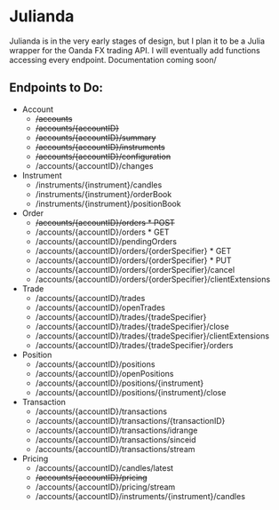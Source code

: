 # Julianda

Julianda is in the very early stages of design, but I plan it to be a Julia wrapper for the Oanda FX trading API. I will eventually add functions accessing every endpoint. Documentation coming soon/

## Endpoints to Do:

* Account
  * ~~/accounts~~
  * ~~/accounts/{accountID}~~
  * ~~/accounts/{accountID}/summary~~
  * ~~/accounts/{accountID}/instruments~~
  * ~~/accounts/{accountID}/configuration~~
  * /accounts/{accountID}/changes
* Instrument
  * /instruments/{instrument}/candles
  * /instruments/{instrument}/orderBook
  * /instruments/{instrument}/positionBook
* Order
  * ~~/accounts/{accountID}/orders * POST~~
  * /accounts/{accountID}/orders * GET
  * /accounts/{accountID}/pendingOrders
  * /accounts/{accountID}/orders/{orderSpecifier} * GET
  * /accounts/{accountID}/orders/{orderSpecifier} * PUT
  * /accounts/{accountID}/orders/{orderSpecifier}/cancel
  * /accounts/{accountID}/orders/{orderSpecifier}/clientExtensions
* Trade
  * /accounts/{accountID}/trades
  * /accounts/{accountID}/openTrades
  * /accounts/{accountID}/trades/{tradeSpecifier}
  * /accounts/{accountID}/trades/{tradeSpecifier}/close
  * /accounts/{accountID}/trades/{tradeSpecifier}/clientExtensions
  * /accounts/{accountID}/trades/{tradeSpecifier}/orders
* Position
  * /accounts/{accountID}/positions
  * /accounts/{accountID}/openPositions
  * /accounts/{accountID}/positions/{instrument}
  * /accounts/{accountID}/positions/{instrument}/close
* Transaction
  * /accounts/{accountID}/transactions
  * /accounts/{accountID}/transactions/{transactionID}
  * /accounts/{accountID}/transactions/idrange
  * /accounts/{accountID}/transactions/sinceid
  * /accounts/{accountID}/transactions/stream
* Pricing
  * /accounts/{accountID}/candles/latest
  * ~~/accounts/{accountID}/pricing~~
  * /accounts/{accountID}/pricing/stream
  * /accounts/{accountID}/instruments/{instrument}/candles
